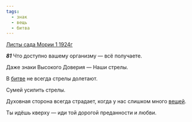 ```yaml
---
tags:
  - знак
  - вещь
  - битва
---
```


[Листы сада Мории 1 1924г](https://127.0.0.1:4002/agni/1924)

___81___
Что доступно вашему организму — всё получаете.   

Даже знаки Высокого Доверия — Наши стрелы.   

В [битве](../../../tags/#битва) не всегда стрелы долетают.   

Сумей усилить стрелы.   

Духовная сторона всегда страдает, когда у нас слишком много [вещей](../../../tags/#вещь).   

Ты идёшь кверху — иди той дорогой преданности и любви.   

